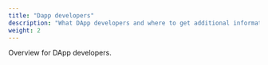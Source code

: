 ```yaml
---
title: "Dapp developers"
description: "What DApp developers and where to get additional information."
weight: 2
---
```


Overview for DApp developers.
